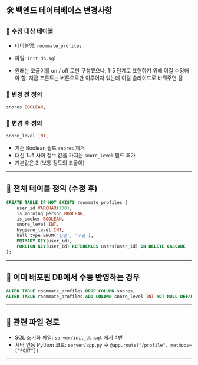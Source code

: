 ## 🛠️ 백엔드 데이터베이스 변경사항

### 📌 수정 대상 테이블
- 테이블명: `roommate_profiles`
- 파일: `init_db.sql`

- 원래는 코골이를 on / off 로만 구성했으나, 1-5 단계로 표현하기 위해 이걸 수정해야 함. 지금 프론트는 버튼으로만 이루어져 있는데 이걸 슬라이드로 바꿔주면 됨

### 🧾 변경 전 정의

```sql
snores BOOLEAN,
```

### 🧾 변경 후 정의

```sql
snore_level INT,
```

- 기존 Boolean 필드 `snores` 제거
- 대신 1~5 사이 정수 값을 가지는 `snore_level` 필드 추가
- 기본값은 3 (보통 정도의 코골이)

---

## 💾 전체 테이블 정의 (수정 후)

```sql
CREATE TABLE IF NOT EXISTS roommate_profiles (
    user_id VARCHAR(100),
    is_morning_person BOOLEAN,
    is_smoker BOOLEAN,
    snore_level INT,
    hygiene_level INT,
    hall_type ENUM('신관', '구관'),
    PRIMARY KEY(user_id),
    FOREIGN KEY(user_id) REFERENCES users(user_id) ON DELETE CASCADE
);
```

---

## 🧪 이미 배포된 DB에서 수동 반영하는 경우

```sql
ALTER TABLE roommate_profiles DROP COLUMN snores;
ALTER TABLE roommate_profiles ADD COLUMN snore_level INT NOT NULL DEFAULT 3;
```

---

## 📁 관련 파일 경로

- SQL 초기화 파일: `server/init_db.sql` 에서 4번
- 서버 연동 Python 코드: `server/app.py` → `@app.route("/profile", methods=["POST"])`

---
